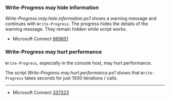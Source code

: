 
### Write-Progress may hide information

*Write-Progress.may.hide.information.ps1* shows a warning message and continues
with `Write-Progress`. The progress hides the details of the warning message.
They remain hidden while script works.

- Microsoft Connect [869651](https://connect.microsoft.com/PowerShell/Feedback/Details/869651)

### Write-Progress may hurt performance

`Write-Progress`, especially in the console host, may hurt performance.

The script *Write-Progress.may.hurt.performance.ps1* shows that
`Write-Progress` takes seconds for just 1000 iterations / calls.

---

- Microsoft Connect [337323](https://connect.microsoft.com/PowerShell/feedback/details/337323)

